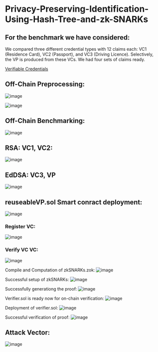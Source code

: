 # Privacy-Preserving-Identification-Using-Hash-Tree-and-zk-SNARKs

## For the benchmark we have considered:

We compared three different credential types with 12 claims each: VC1 (Residence Card), VC2 (Passport), and VC3 (Driving Licence).  Selectively, the VP is produced from these VCs.  We had four sets of claims ready.

[Verifiable Credentials](TestFinal/updated_claims.json )


## Off-Chain Preprocessing:

![image](https://github.com/user-attachments/assets/938bd203-7610-4b4f-8946-b7720ce4ec0b)


![image](https://github.com/user-attachments/assets/782a3eb8-5232-41c9-95e8-c9c65fcd1423)

## Off-Chain Benchmarking:

![image](https://github.com/user-attachments/assets/4012da06-76a0-4125-b927-190ed3bad235)


## RSA: VC1, VC2:


![image](https://github.com/user-attachments/assets/5a53a29c-1acc-44d6-957a-68edf89bc768)

## EdDSA: VC3, VP
![image](https://github.com/user-attachments/assets/5fb865c6-abdc-420c-8969-1866df0a0cd1)


## reuseableVP.sol Smart conract deployment: 
![image](https://github.com/user-attachments/assets/6d7c7906-c79c-41a8-a1d2-07ef3dae276d)

### Register VC:
![image](https://github.com/user-attachments/assets/c7784676-e53f-4aa0-ab8f-6342e5a737bb)


### Verify VC VC:

![image](https://github.com/user-attachments/assets/91c48080-9664-459a-b8c8-b8392652dbce)


Compile and Computation of zkSNARKs.zok:
![image](https://github.com/user-attachments/assets/75971526-61ad-48f0-a9db-f663ce7a6375)

Successful setup of zkSNARKs:
![image](https://github.com/user-attachments/assets/8ead40f3-6f93-4534-98c9-729c33397778)

Successfully generationg the proof:
![image](https://github.com/user-attachments/assets/0db5cbf3-a716-4645-bf97-01b6257c3e8a)

Verifier.sol is ready now for on-chain verification:
![image](https://github.com/user-attachments/assets/63a9b83d-11f9-4d2b-a5a3-4f98cb305b38)

Deployment of verifier.sol:
![image](https://github.com/user-attachments/assets/1febec3b-49bf-416b-b4ca-79a7a9b3cafd)


Successful verification of proof:
![image](https://github.com/user-attachments/assets/605aa197-ea1b-4c65-b660-b35a10dd9959)




## Attack Vector:

![image](https://github.com/user-attachments/assets/173d9c3d-ac56-4190-8239-343daf1f0429)



